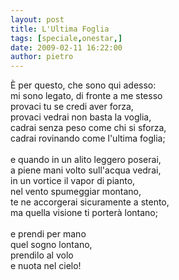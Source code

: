 ```yaml
---
layout: post
title: L'Ultima Foglia
tags: [speciale,onestar,]
date: 2009-02-11 16:22:00
author: pietro
---
```

È per questo, che sono qui adesso:<br/>mi sono legato, di fronte a me stesso<br/>provaci tu se credi aver forza,<br/>provaci vedrai non basta la voglia,<br/>cadrai senza peso come chi si sforza,<br/>cadrai rovinando come l'ultima foglia;<br/><br/>e quando in un alito leggero poserai,<br/>a piene mani volto sull'acqua vedrai,<br/>in un vortice il vapor di pianto,<br/>nel vento spumeggiar montano,<br/>te ne accorgerai sicuramente a stento,<br/>ma quella visione ti porterà lontano;<br/><br/>e prendi per mano<br/>quel sogno lontano,<br/>prendilo al volo<br/>e nuota nel cielo!
